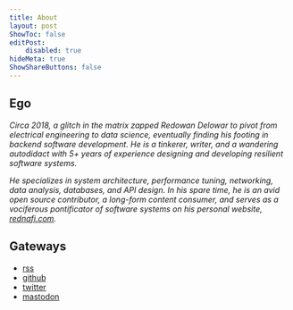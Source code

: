 ```yaml
---
title: About
layout: post
ShowToc: false
editPost:
    disabled: true
hideMeta: true
ShowShareButtons: false
---
```


## Ego

*Circa 2018, a glitch in the matrix zapped Redowan Delowar to pivot from electrical
engineering to data science, eventually finding his footing in backend software development.
He is a tinkerer, writer, and a wandering autodidact with 5+ years of experience designing
and developing resilient software systems.*

*He specializes in system architecture, performance tuning, networking, data analysis,
databases, and API design. In his spare time, he is an avid open source contributor, a
long-form content consumer, and serves as a vociferous pontificator of software systems on
his personal website, [rednafi.com].*

## Gateways

* [rss]
* [github]
* [twitter]
* [mastodon]


[rednafi.com]: /
[serial project hoarder]: https://simonwillison.net/2022/Nov/26/productivity/#:~:text=strategies%20for%20the-,serial%20project%20hoarder,-I%20gave%20a
[rss]: https://rednafi.com/index.xml
[github]: https://github.com/rednafi
[twitter]: https://twitter.com/rednafi
[mastodon]: https://fosstodon.org/@rednafi
